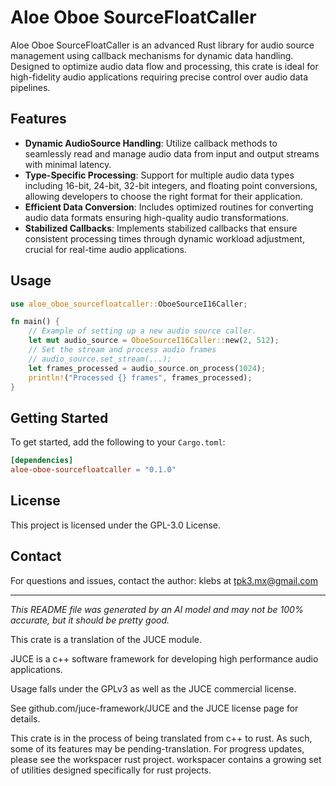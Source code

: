 # Aloe Oboe SourceFloatCaller

Aloe Oboe SourceFloatCaller is an advanced Rust library for audio source management using callback mechanisms for dynamic data handling. Designed to optimize audio data flow and processing, this crate is ideal for high-fidelity audio applications requiring precise control over audio data pipelines.

## Features

- **Dynamic AudioSource Handling**: Utilize callback methods to seamlessly read and manage audio data from input and output streams with minimal latency.
- **Type-Specific Processing**: Support for multiple audio data types including 16-bit, 24-bit, 32-bit integers, and floating point conversions, allowing developers to choose the right format for their application.
- **Efficient Data Conversion**: Includes optimized routines for converting audio data formats ensuring high-quality audio transformations.
- **Stabilized Callbacks**: Implements stabilized callbacks that ensure consistent processing times through dynamic workload adjustment, crucial for real-time audio applications.

## Usage

```rust
use aloe_oboe_sourcefloatcaller::OboeSourceI16Caller;

fn main() {
    // Example of setting up a new audio source caller.
    let mut audio_source = OboeSourceI16Caller::new(2, 512);
    // Set the stream and process audio frames
    // audio_source.set_stream(...);
    let frames_processed = audio_source.on_process(1024);
    println!("Processed {} frames", frames_processed);
}
```

## Getting Started

To get started, add the following to your `Cargo.toml`:

```toml
[dependencies]
aloe-oboe-sourcefloatcaller = "0.1.0"
```

## License

This project is licensed under the GPL-3.0 License.

## Contact

For questions and issues, contact the author: klebs at tpk3.mx@gmail.com

---

*This README file was generated by an AI model and may not be 100% accurate, but it should be pretty good.*

This crate is a translation of the JUCE module.

JUCE is a c++ software framework for developing high performance audio applications.

Usage falls under the GPLv3 as well as the JUCE commercial license.

See github.com/juce-framework/JUCE and the JUCE license page for details.

This crate is in the process of being translated from c++ to rust. As such, some of its features may be pending-translation. For progress updates, please see the workspacer rust project. workspacer contains a growing set of utilities designed specifically for rust projects.
